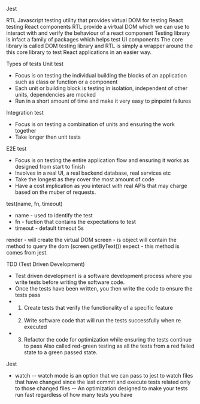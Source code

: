Jest

RTL
Javascript testing utility that provides virtual DOM for testing React testing React components
RTL provide a virtual DOM which we can use to interact with and verify the behaviour of a react component
Testing library is infact a family of packages which helps test UI components
The core library is called DOM testing library and RTL is simply a wrapper around the this core library to test React applications in an easier way.

Types of tests
Unit test

- Focus is on testing the individual building the blocks of an application such as class or function or a component
- Each unit or building block is testing in isolation, independent of other units, dependencies are mocked
- Run in a short amount of time and make it very easy to pinpoint failures

Integration test

- Focus is on testing a combination of units and ensuring the work together
- Take longer then unit tests

E2E test

- Focus is on testing the entire application flow and ensuring it works as designed from start to finish
- Involves in a real UI, a real backend database, real services etc
- Take the longest as they cover the most amount of code
- Have a cost implication as you interact with real APIs that may charge based on the muber of requests.

test(name, fn, timeout)

- name - used to identify the test
- fn - fuction that contains the expectations to test
- timeout - default timeout 5s

render - will create the virtual DOM
screen - is object will contain the method to query the dom (screen.getByText())
expect - this method is comes from jest.

TDD (Test Driven Development)

- Test driven development is a software development process where you write tests before writing the software code.
- Once the tests have been written, you then write the code to ensure the tests pass
- 1. Create tests that verify the functionality of a specific feature
- 2. Write software code that will run the tests successfully when re executed
- 3. Refactor the code for optimization while ensuring the tests continue to pass
     Also called red-green testing as all the tests from a red failed state to a green passed state.

Jest

- watch
  -- watch mode is an option that we can pass to jest to watch files that have changed since the last commit and execute tests related only to those changed files
  -- An optimization designed to make your tests run fast regardless of how many tests you have
